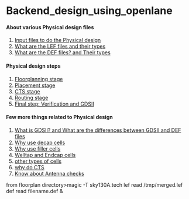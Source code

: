 # Backend_design_using_openlane

#### About various Physical design files

1. [Input files to do the Physical design](https://github.com/visionvlsi/be_design_using_openlane/blob/main/what_inputs_required_for_PD.md)<br/>
2. [What are the LEF files and their types](https://github.com/visionvlsi/be_design_using_openlane/blob/main/LEF_files.md)<br/>
3. [What are the DEF files? and Their types](https://github.com/visionvlsi/be_design_using_openlane/blob/main/About_DEF_files.md)<br/>

#### Physical design steps

1. [Floorplanning stage](https://github.com/visionvlsi/be_design_using_openlane/blob/main/floorplan.md)
2. [Placement stage](https://github.com/visionvlsi/be_design_using_openlane/blob/main/placement.md)
3. [CTS stage](https://github.com/visionvlsi/be_design_using_openlane/blob/main/CTS_stage.md)
4. [Routing stage](https://github.com/visionvlsi/be_design_using_openlane/blob/main/routing.md)
5. [Final step: Verification and GDSII](https://github.com/visionvlsi/be_design_using_openlane/blob/main/After_routing.md)

#### Few more things related to Physical design

1. [What is GDSII? and What are the differences between GDSII and DEF files](https://github.com/visionvlsi/be_design_using_openlane/blob/main/About_GDSII.md)<br>
2. [Why use decap cells](https://github.com/visionvlsi/be_design_using_openlane/blob/main/why_decap_cells.md)<br/>
3. [Why use filler cells](https://github.com/visionvlsi/be_design_using_openlane/blob/main/why_filler_cells.md)<br/>
4. [Welltap and Endcap cells](https://github.com/visionvlsi/be_design_using_openlane/blob/main/welltap_and_endcap_cells.md)<br/>
5. [other types of cells](https://github.com/visionvlsi/be_design_using_openlane/blob/main/other_cells.md)<br/>
6. [why do CTS](https://github.com/visionvlsi/be_design_using_openlane/blob/main/why_CTS.md)
7. [Know about Antenna checks](https://github.com/visionvlsi/be_design_using_openlane/blob/main/what_is_antenna_checks.md)



from floorplan directory>magic -T sky130A.tech lef read /tmp/merged.lef def read filename.def &

